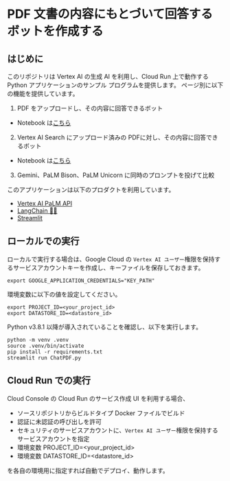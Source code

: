 # PDF 文書の内容にもとづいて回答するボットを作成する
## はじめに
このリポジトリは Vertex AI の生成 AI を利用し、Cloud Run 上で動作する Python アプリケーションのサンプル プログラムを提供します。
ページ別に以下の機能を提供しています。
1. PDF をアップロードし、その内容に回答できるボット
  - Notebook は[こちら](./notebook/DocQA_PaLM_LangChain.ipynb)
2. Vertex AI Search にアップロード済みの PDFに対し、その内容に回答できるボット
  - Notebook は[こちら](./notebook/DocQA_VertexAISearch.ipynb)
3. Gemini、PaLM Bison、PaLM Unicorn に同時のプロンプトを投げて比較

このアプリケーションは以下のプロダクトを利用しています。
- [Vertex AI PaLM API](https://cloud.google.com/vertex-ai/docs/generative-ai/learn/overview)
- [LangChain 🦜️🔗](https://python.langchain.com/docs/get_started/introduction.html)
- [Streamlit](https://streamlit.io/)


## ローカルでの実行
ローカルで実行する場合は、Google Cloud の `Vertex AI ユーザー`権限を保持するサービスアカウントキーを作成し、キーファイルを保存しておきます。
```shell
export GOOGLE_APPLICATION_CREDENTIALS="KEY_PATH"
```
環境変数に以下の値を設定してください。
```shell
export PROJECT_ID=<your_project_id>
export DATASTORE_ID=<datastore_id>
```
Python v3.8.1 以降が導入されていることを確認し、以下を実行します。 
```shell
python -m venv .venv
source .venv/bin/activate
pip install -r requirements.txt
streamlit run ChatPDF.py
```
## Cloud Run での実行

Cloud Console の Cloud Run のサービス作成 UI を利用する場合、
- ソースリポジトリからビルドタイプ Docker ファイルでビルド
- 認証に未認証の呼び出しを許可
- セキュリティのサービスアカウントに、`Vertex AI ユーザー`権限を保持するサービスアカウントを指定
- 環境変数 PROJECT_ID=<your_project_id>
- 環境変数 DATASTORE_ID=<datastore_id>

を各自の環境用に指定すれば自動でデプロイ、動作します。

